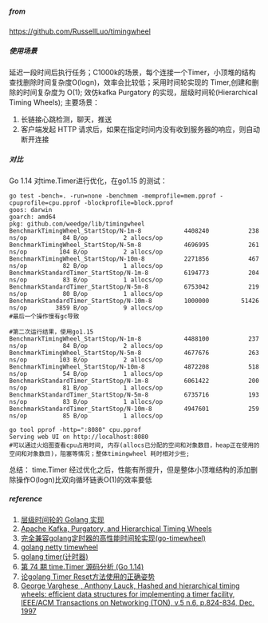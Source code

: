 ##### from

https://github.com/RussellLuo/timingwheel

##### 使用场景

延迟一段时间后执行任务；C1000k的场景，每个连接一个Timer，小顶堆的结构查找删除时间复杂度O(logn)，效率会比较低；采用时间轮实现的 Timer,创建和删除的时间复杂度为 O(1); 效仿kafka Purgatory 的实现，层级时间轮(Hierarchical Timing Wheels); 主要场景：

1. 长链接心跳检测，聊天，推送
2. 客户端发起 HTTP 请求后，如果在指定时间内没有收到服务器的响应，则自动断开连接

##### 对比

Go 1.14 对time.Timer进行优化，在go1.15 的测试：

```shell
go test -bench=. -run=none -benchmem -memprofile=mem.pprof -cpuprofile=cpu.pprof -blockprofile=block.pprof
goos: darwin
goarch: amd64
pkg: github.com/weedge/lib/timingwheel
BenchmarkTimingWheel_StartStop/N-1m-8         	 4408240	       238 ns/op	      84 B/op	       2 allocs/op
BenchmarkTimingWheel_StartStop/N-5m-8         	 4696995	       261 ns/op	     104 B/op	       2 allocs/op
BenchmarkTimingWheel_StartStop/N-10m-8        	 2271856	       467 ns/op	      82 B/op	       1 allocs/op
BenchmarkStandardTimer_StartStop/N-1m-8       	 6194773	       204 ns/op	      83 B/op	       1 allocs/op
BenchmarkStandardTimer_StartStop/N-5m-8       	 6753042	       219 ns/op	      80 B/op	       1 allocs/op
BenchmarkStandardTimer_StartStop/N-10m-8      	 1000000	     51426 ns/op	    3859 B/op	       9 allocs/op
#最后一个操作慢有gc导致

#第二次运行结果，使用go1.15
BenchmarkTimingWheel_StartStop/N-1m-8         	 4488100	       237 ns/op	      84 B/op	       2 allocs/op
BenchmarkTimingWheel_StartStop/N-5m-8         	 4677676	       263 ns/op	     103 B/op	       2 allocs/op
BenchmarkTimingWheel_StartStop/N-10m-8        	 4872208	       518 ns/op	      54 B/op	       1 allocs/op
BenchmarkStandardTimer_StartStop/N-1m-8       	 6061422	       200 ns/op	      81 B/op	       1 allocs/op
BenchmarkStandardTimer_StartStop/N-5m-8       	 6735716	       193 ns/op	      83 B/op	       1 allocs/op
BenchmarkStandardTimer_StartStop/N-10m-8      	 4947601	       259 ns/op	      85 B/op	       1 allocs/op

go tool pprof -http=":8080" cpu.pprof
Serving web UI on http://localhost:8080
#可以通过火焰图查看cpu占用时间, 内存(allocs已分配的空间和对象数目，heap正在使用的空间和对象数目)，阻塞等情况；整体timingwheel 耗时相对少些;
```

总结： time.Timer 经过优化之后，性能有所提升，但是整体小顶堆结构的添加删除操作O(logn)比双向循环链表O(1)的效率要低

##### reference

1. [层级时间轮的 Golang 实现](http://russellluo.com/2018/10/golang-implementation-of-hierarchical-timing-wheels.html) 
2. [Apache Kafka, Purgatory, and Hierarchical Timing Wheels](confluent.io/blog/apache-kafka-purgatory-hierarchical-timing-wheels/)
3. [完全兼容golang定时器的高性能时间轮实现(go-timewheel)](http://xiaorui.cc/archives/6160) 
4. [golang netty timewheel](https://github.com/dubbogo/gost/blob/master/time/timer.go#L158-L172)
5. [golang timer(计时器)](https://golang.design/under-the-hood/zh-cn/part2runtime/ch06sched/timer/)
6. [第 74 期 time.Timer 源码分析 (Go 1.14)](https://github.com/talkgo/night/issues/541)
7. [论golang Timer Reset方法使用的正确姿势](https://tonybai.com/2016/12/21/how-to-use-timer-reset-in-golang-correctly/)
8. [George Varghese , Anthony Lauck, Hashed and hierarchical timing wheels: efficient data structures for implementing a timer facility, IEEE/ACM Transactions on Networking (TON), v.5 n.6, p.824-834, Dec. 1997](http://www.cs.columbia.edu/~nahum/w6998/papers/ton97-timing-wheels.pdf)

